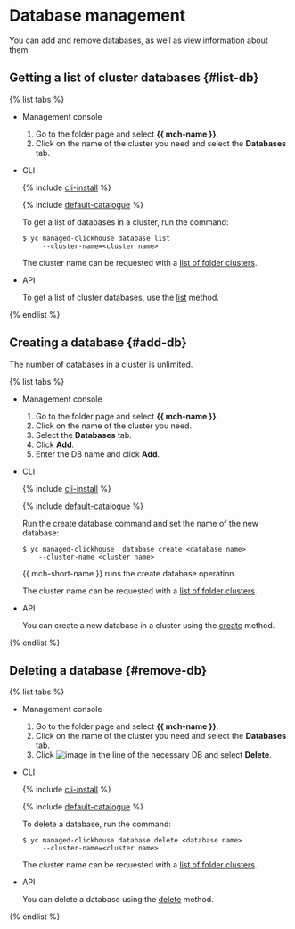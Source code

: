 # Database management

You can add and remove databases, as well as view information about them.

## Getting a list of cluster databases {#list-db}

{% list tabs %}

- Management console
  1. Go to the folder page and select **{{ mch-name }}**.
  1. Click on the name of the cluster you need and select the **Databases** tab.

- CLI

  {% include [cli-install](../../_includes/cli-install.md) %}

  {% include [default-catalogue](../../_includes/default-catalogue.md) %}

  To get a list of databases in a cluster, run the command:

  ```
  $ yc managed-clickhouse database list
       --cluster-name=<cluster name>
  ```

  The cluster name can be requested with a [list of folder clusters](#list-clusters).

- API

  To get a list of cluster databases, use the [list](../api-ref/Database/list.md) method.

{% endlist %}

## Creating a database {#add-db}

The number of databases in a cluster is unlimited.

{% list tabs %}

- Management console
  1. Go to the folder page and select **{{ mch-name }}**.
  1. Click on the name of the cluster you need.
  1. Select the **Databases** tab.
  1. Click **Add**.
  1. Enter the DB name and click **Add**.

- CLI

  {% include [cli-install](../../_includes/cli-install.md) %}

  {% include [default-catalogue](../../_includes/default-catalogue.md) %}

  Run the create database command and set the name of the new database:

  ```
  $ yc managed-clickhouse  database create <database name>
      --cluster-name <cluster name>
  ```

  {{ mch-short-name }} runs the create database operation.

  The cluster name can be requested with a [list of folder clusters](#list-clusters).

- API

  You can create a new database in a cluster using the [create](../api-ref/Database/create.md) method.

{% endlist %}

## Deleting a database {#remove-db}

{% list tabs %}

- Management console
  1. Go to the folder page and select **{{ mch-name }}**.
  1. Click on the name of the cluster you need and select the **Databases** tab.
  1. Click ![image](../../_assets/vertical-ellipsis.svg) in the line of the necessary DB and select **Delete**.

- CLI

  {% include [cli-install](../../_includes/cli-install.md) %}

  {% include [default-catalogue](../../_includes/default-catalogue.md) %}

  To delete a database, run the command:

  ```
  $ yc managed-clickhouse database delete <database name>
       --cluster-name=<cluster name>
  ```

  The cluster name can be requested with a [list of folder clusters](#list-clusters).

- API

  You can delete a database using the [delete](../api-ref/Database/delete.md) method.

{% endlist %}

